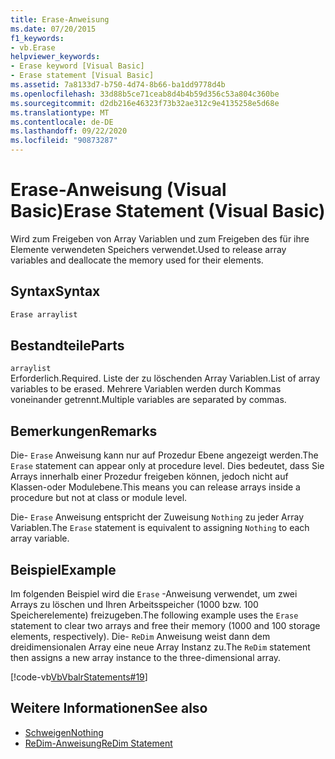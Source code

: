 ```yaml
---
title: Erase-Anweisung
ms.date: 07/20/2015
f1_keywords:
- vb.Erase
helpviewer_keywords:
- Erase keyword [Visual Basic]
- Erase statement [Visual Basic]
ms.assetid: 7a8133d7-b750-4d74-8b66-ba1dd9778d4b
ms.openlocfilehash: 33d88b5ce71ceab8d4b4b59d356c53a804c360be
ms.sourcegitcommit: d2db216e46323f73b32ae312c9e4135258e5d68e
ms.translationtype: MT
ms.contentlocale: de-DE
ms.lasthandoff: 09/22/2020
ms.locfileid: "90873287"
---
```

# <a name="erase-statement-visual-basic"></a><span data-ttu-id="69196-102">Erase-Anweisung (Visual Basic)</span><span class="sxs-lookup"><span data-stu-id="69196-102">Erase Statement (Visual Basic)</span></span>

<span data-ttu-id="69196-103">Wird zum Freigeben von Array Variablen und zum Freigeben des für ihre Elemente verwendeten Speichers verwendet.</span><span class="sxs-lookup"><span data-stu-id="69196-103">Used to release array variables and deallocate the memory used for their elements.</span></span>  
  
## <a name="syntax"></a><span data-ttu-id="69196-104">Syntax</span><span class="sxs-lookup"><span data-stu-id="69196-104">Syntax</span></span>  
  
```vb  
Erase arraylist  
```  
  
## <a name="parts"></a><span data-ttu-id="69196-105">Bestandteile</span><span class="sxs-lookup"><span data-stu-id="69196-105">Parts</span></span>  

 `arraylist`  
 <span data-ttu-id="69196-106">Erforderlich.</span><span class="sxs-lookup"><span data-stu-id="69196-106">Required.</span></span> <span data-ttu-id="69196-107">Liste der zu löschenden Array Variablen.</span><span class="sxs-lookup"><span data-stu-id="69196-107">List of array variables to be erased.</span></span> <span data-ttu-id="69196-108">Mehrere Variablen werden durch Kommas voneinander getrennt.</span><span class="sxs-lookup"><span data-stu-id="69196-108">Multiple variables are separated by commas.</span></span>  
  
## <a name="remarks"></a><span data-ttu-id="69196-109">Bemerkungen</span><span class="sxs-lookup"><span data-stu-id="69196-109">Remarks</span></span>  

 <span data-ttu-id="69196-110">Die- `Erase` Anweisung kann nur auf Prozedur Ebene angezeigt werden.</span><span class="sxs-lookup"><span data-stu-id="69196-110">The `Erase` statement can appear only at procedure level.</span></span> <span data-ttu-id="69196-111">Dies bedeutet, dass Sie Arrays innerhalb einer Prozedur freigeben können, jedoch nicht auf Klassen-oder Modulebene.</span><span class="sxs-lookup"><span data-stu-id="69196-111">This means you can release arrays inside a procedure but not at class or module level.</span></span>  
  
 <span data-ttu-id="69196-112">Die- `Erase` Anweisung entspricht der Zuweisung `Nothing` zu jeder Array Variablen.</span><span class="sxs-lookup"><span data-stu-id="69196-112">The `Erase` statement is equivalent to assigning `Nothing` to each array variable.</span></span>  
  
## <a name="example"></a><span data-ttu-id="69196-113">Beispiel</span><span class="sxs-lookup"><span data-stu-id="69196-113">Example</span></span>  

 <span data-ttu-id="69196-114">Im folgenden Beispiel wird die `Erase` -Anweisung verwendet, um zwei Arrays zu löschen und Ihren Arbeitsspeicher (1000 bzw. 100 Speicherelemente) freizugeben.</span><span class="sxs-lookup"><span data-stu-id="69196-114">The following example uses the `Erase` statement to clear two arrays and free their memory (1000 and 100 storage elements, respectively).</span></span> <span data-ttu-id="69196-115">Die- `ReDim` Anweisung weist dann dem dreidimensionalen Array eine neue Array Instanz zu.</span><span class="sxs-lookup"><span data-stu-id="69196-115">The `ReDim` statement then assigns a new array instance to the three-dimensional array.</span></span>  
  
 [!code-vb[VbVbalrStatements#19](~/samples/snippets/visualbasic/VS_Snippets_VBCSharp/VbVbalrStatements/VB/Class1.vb#19)]  
  
## <a name="see-also"></a><span data-ttu-id="69196-116">Weitere Informationen</span><span class="sxs-lookup"><span data-stu-id="69196-116">See also</span></span>

- [<span data-ttu-id="69196-117">Schweigen</span><span class="sxs-lookup"><span data-stu-id="69196-117">Nothing</span></span>](../nothing.md)
- [<span data-ttu-id="69196-118">ReDim-Anweisung</span><span class="sxs-lookup"><span data-stu-id="69196-118">ReDim Statement</span></span>](redim-statement.md)
